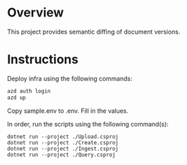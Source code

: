# Overview
This project provides semantic diffing of document versions.

# Instructions

Deploy infra using the following commands:
```bash
azd auth login
azd up
```

Copy sample.env to .env.
Fill in the <redacted> values.

In order, run the scripts using the following command(s):

```
dotnet run --project ./Upload.csproj
dotnet run --project ./Create.csproj
dotnet run --project ./Ingest.csproj
dotnet run --project ./Query.csproj
```